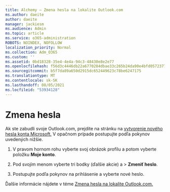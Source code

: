 ```yaml
---
title: Alchemy – Zmena hesla na lokalite Outlook.com
ms.author: daeite
author: daeite
manager: jackiesm
ms.audience: Admin
ms.topic: article
ms.service: o365-administration
ROBOTS: NOINDEX, NOFOLLOW
localization_priority: Normal
ms.collection: Adm_O365
ms.custom: ''
ms.assetid: 0bd18328-35e4-4e4a-94c3-48430e8e2e77
ms.openlocfilehash: f56d3c4446db22a6770284dbae33c265b24da90e4bfd05723770de6b2d20426f
ms.sourcegitcommit: b5f7da89a650d2915dc652449623c78be6247175
ms.translationtype: MT
ms.contentlocale: sk-SK
ms.lasthandoff: 08/05/2021
ms.locfileid: "53934128"
---
```

# <a name="change-your-password"></a>Zmena hesla

Ak ste zabudli svoje Outlook.com, prejdite na stránku na [vytvorenie nového hesla konta Microsoft.](https://go.microsoft.com/fwlink/p/?linkid=841909) V opačnom prípade postupujte podľa pokynov uvedených nižšie.
  
1. V pravom hornom rohu vyberte svoj obrázok profilu a potom vyberte položku **Moje konto**. 
    
2. Pod svojím menom vyberte tri bodky (ďalšie akcie) a > **Zmeniť heslo**. 
    
3. Postupujte podľa pokynov na prihlásenie a vyberte nové heslo. 
    
Ďalšie informácie nájdete v téme [Zmena hesla na lokalite Outlook.com.](https://support.office.com/article/2138d690-811c-4545-b2f3-e4dbe80c9735.aspx)
  

